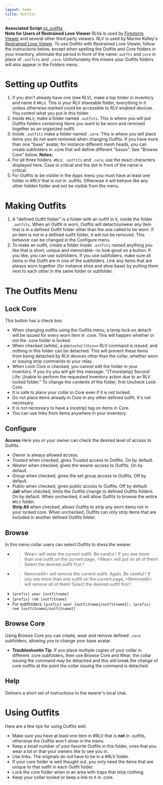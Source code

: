 ```yaml
---
layout: home
title: Outfits
---
```

**Associated Script** [oc_outfits](https://github.com/OpenCollarTeam/OpenCollar/blob/master/src/Apps/oc_outfits.lsl)   
**Note for Users of Restrained Love Viewer** RLVa is used by [Firestorm Viewer](https://www.firestormviewer.org/) and several other third party viewers.  RLV is used by Marine Kelley's [Restrained Love Viewer](http://www.erestraints.com/realrestraint/).  To use Outfits with Restrained Love Viewer, follow the instructions below, except when spelling the Outfits and Core folders in your inventory, eliminate the period in front of the name:  `outfts` and `core` in place of `.outfits` and `.core`.  Unfortunately this means your Outfits folders will also appear in the Folders menu.
# Setting up Outfits
1.  If you don't already have one (see RLV), make a top folder in inventory and name it `#RLV`.  This is your RLV shareable folder, everything in it unless otherwise marked could be accessible to RLV enabled devices.  You control what you put in this folder.  
2.  Inside `#RLV`, make a folder named `.outfits`. This is where you will put Outfits folders containing items you want to be worn and removed together as an organized outfit.   
3.  Inside `.outfits` make a folder named `.core`.  This is where you will place items you do not want removed when changing Outfits.  If you have more than one "base" avatar, for instance different mesh heads, you can create subfolders in .core that will define different "bases".  See "Browse Core" below. 
**Notes:** 
1. For all three folders, `#RLV`, `.outfits` and `.core`, use the exact characters displayed here.  Case is critical and the dot in front of the name is critical.   
2.  For Outfits to be visible in the Apps menu you must have at least one folder in #RLV that is *not* in .outfits. Otherwise it will behave like any other hidden folder and not be visible from the menu.

# Making Outfits
1.  A "defined Outfit folder" is a folder with an outfit in it, inside the folder `.outfits`.  When an Outfit is worn, Outfits will detach/unwear any item that is in a defined Outfit folder other than the one called to be worn.  If an item is not in a defined outfit folder, it will not be removed.  This behavior can be changed in the Configure menu.  
2.  To make an outfit, create a folder inside `.outfits` named anything you like that is short, unique and memorable--to look good on a button.  If you like, you can use subfolders.  If you use subfolders, make sure all items in the Outfit are in one of the subfolders. Link any items that are always worn together (for instance shoe and shoe base) by putting them next to each other in the same folder or subfolder.
# The Outfits Menu

## Lock Core
This button has a check box.  
- When changing outfits using the Outfits menu, a temp lock on detach will be issued for every worn item in .core.  This will happen whether or not the .core folder is locked.
- When checked (white), a `@detachallthis=n` RLV command is issued, and nothing in this folder can be detached.  This will prevent these items from being detached by RLV devices other than the collar, whether worn or issuing strip commands to your relay.
- When Lock Core is checked, you cannot edit the folder in your inventory.  If you try you will get this message: "[Timestamp] Second Life: Unable to perform the requested inventory action due to an RLV locked folder."
To change the contents of the folder, first Uncheck Lock Core.
- It is safe to place your collar in Core even if it is not locked.
- Do not place items already in Core in any other defined outfit. It's not necessary.
- It is not necessary to have a (nostrip) tag on items in Core.
- You can use links from items anywhere in your inventory.
## Configure
**Access** Here you or your owner can check the desired level of access to Outfits. 
- *Owner* is always allowed access.
- *Trusted* when checked, gives Trusted access to Outfits. On by default.
- *Wearer* when checked, gives the wearer access to Outfits. On by default.
- *Group* when checked, gives the set group access to Outfits.  Off by default.
- *Public* when checked, gives public access to Outfits.  Off by default.   
**Jail** when checked, limits the Outfits change to defined Outfits folders.  On by default.  When unchecked, it will allow Outfits to browse the entire `#RLV` folder.   
**Strip All** when checked, allows Outfits to strip any worn items not in your locked core.  When unchecked, Outfits can only strip items that are included in another defined Outfits folder.
## Browse
In this menu collar users can select Outfits to dress the wearer.  
- >Wear< will wear the current outfit.  Be careful ! If you see more than one outfit on the current page, >Wear< will put on all of them!  Select the desired outfit first !
- >RemoveAll< will remove the current outfit.  Again, Be careful ! If you see more than one outfit on the current page, >RemoveAll< will remove all of them!  Select the desired outfit first !
- `[prefix] wear [outfitname]`
- `[prefix] rem [outfitname]`
- For subfolders: `[prefix] wear [outfitname1/outfitname2]; [prefix] rem [outfitname1/outfitname2]`
## Browse Core 
Using Browse Core you can create, wear and remove defined `.core` subfolders, allowing you to change your base avatar. 
- **Troubleshootin Tip**.  If you place multiple copies of your collar in different .core subfolders, then use Browse Core and Wear, the collar issuing the command may be detached and this will break the change of core outfits at the point the collar issuing the command is detached.  
## Help
Delivers a short set of instructions to the wearer's local chat.

# Using Outfits
Here are a few tips for using Outfits well.  
- Make sure you have at least one item in #RLV that is **not** in .outfits, otherwise the Outfits won't show in the menu.
- Keep a small number of your favorite Outfits in this folder, ones that you wear a lot or that your owners like to see you in.
- Use links.  The originals do *not* have to be in a #RLV folder.
- If your core folder is well thought out, you only need the items that are unique to that outfit in each Outfit folder. 
- Lock the core folder when in an area with traps that strip clothing.
- Keep your collar locked or keep a link to it in .core.

